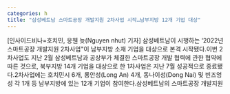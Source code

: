 ```yaml
---
categories: h
title: "삼성베트남 스마트공장 개발지원 2차사업 시작…남부지방 12개 기업 대상"
---
```

[인사이드비나=호치민, 응웬 늇(Nguyen nhut) 기자] 삼성베트남이 시행하는 ‘2022년 스마트공장 개발지원 2차사업"이 남부지방 소재 기업을 대상으로 본격 시작됐다.이번 2차사업도 지난 2월 삼성베트남과 공상부가 체결한 스마트공장 개발 협력에 관한 협약에 따른 것으로, 북부지방 14개 기업을 대상으로 한 1차사업은 지난 7월 성공적으로 종료됐다.2차사업에는 호치민시 6개, 롱안성(Long An) 4개, 동나이성(Dong Nai) 및 빈즈엉성 각 1개 등 남부지방에 있는 12개 기업이 참여한다.삼성베트남의 스마트공장 개발지원